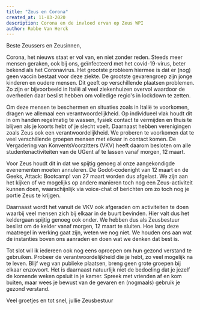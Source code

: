 ```yaml
---
title: "Zeus en Corona"
created_at: 11-03-2020
description: Corona en de invloed ervan op Zeus WPI
author: Robbe Van Herck
---
```

Beste Zeussers en Zeusinnen,

Corona, het nieuws staat er vol van, en niet zonder reden. Steeds meer mensen geraken, ook bij ons, geïnfecteerd met het covid-19-virus, beter bekend als het Coronavirus. Het grootste probleem hiermee is dat er (nog) geen vaccin bestaat voor deze ziekte. De grootste gevarengroep zijn jonge kinderen en oudere mensen. Dit geeft op verschillende plaatsen problemen. Zo zijn er bijvoorbeeld in Italië al veel ziekenhuizen overvol waardoor de overheden daar beslist hebben om volledige regio's in lockdown te zetten.

Om deze mensen te beschermen en situaties zoals in Italië te voorkomen, dragen we allemaal een verantwoordelijkheid. Op individueel vlak houdt dit in om handen regelmatig te wassen, fysiek contact te vermijden en thuis te blijven als je koorts hebt of je slecht voelt. Daarnaast hebben verenigingen zoals Zeus ook een verantwoordelijkheid. We proberen te voorkomen dat te veel verschillende groepen mensen met elkaar in contact komen. De Vergadering van KonventsVoorzitters (VKV) heeft daarom besloten om alle studentenactiviteiten van de UGent af te lassen vanaf morgen, 12 maart.

Voor Zeus houdt dit in dat we spijtig genoeg al onze aangekondigde evenementen moeten annuleren. De Godot-codenight van 12 maart en de Geeks, Attack: Bootcamp! van 27 maart worden dus afgelast. We zijn aan het kijken of we mogelijks op andere manieren toch nog een Zeus-activiteit kunnen doen, waarschijnlijk via voice-chat of berichten om zo toch nog je portie Zeus te krijgen.

Daarnaast wordt het vanuit de VKV ook afgeraden om activiteiten te doen waarbij veel mensen zich bij elkaar in de buurt bevinden. Hier valt dus het keldergaan spijtig genoeg ook onder. We hebben dus als Zeusbestuur beslist om de kelder vanaf morgen, 12 maart te sluiten. Hoe lang deze maatregel in werking gaat zijn, weten we nog niet. We houden ons aan wat de instanties boven ons aanraden en doen wat we denken dat best is.

Tot slot wil ik iedereen ook nog eens oproepen om hun gezond verstand te gebruiken. Probeer de verantwoordelijkheid die je hebt, zo veel mogelijk na te leven. Blijf weg van publieke plaatsen, breng geen grote groepen bij elkaar enzovoort. Het is daarnaast natuurlijk niet de bedoeling dat je jezelf de komende weken opsluit in je kamer. Spreek met vrienden af en kom buiten, maar wees je bewust van de gevaren en (nogmaals) gebruik je gezond verstand.

Veel groetjes en tot snel,
jullie Zeusbestuur

